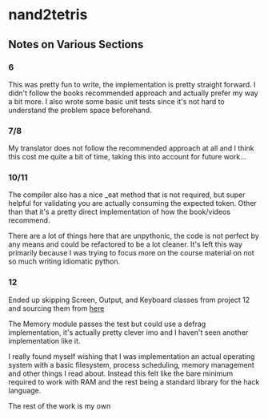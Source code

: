 # nand2tetris


## Notes on Various Sections

### 6

This was pretty fun to write, the implementation is pretty straight forward. I didn't follow the books recommended approach and actually prefer my way a bit more. I also wrote some basic unit tests since it's not hard to understand the problem space beforehand.

### 7/8

My translator does not follow the recommended approach at all and I think this cost me quite a bit of time, taking this into account for future work...


### 10/11

The compiler also has a nice _eat method that is not required, but super helpful for validating you are actually consuming the expected token. Other than that it's a pretty direct implementation of how the book/videos recommend.

There are a lot of things here that are unpythonic, the code is not perfect by any means and could be refactored to be a lot cleaner. It's left this way primarily because I was trying to focus more on the course material on not so much writing idiomatic python.

### 12

Ended up skipping Screen, Output, and Keyboard classes from project 12 and sourcing them from [here](https://github.com/havivha/Nand2Tetris)

The Memory module passes the test but could use a defrag implementation, it's actually pretty clever imo and I haven't seen another implementation like it.

I really found myself wishing that I was implementation an actual operating system with a basic filesystem, process scheduling, memory management and other things I read about. Instead this felt like the bare minimum required to work with RAM and the rest being a standard library for the hack language.

The rest of the work is my own
